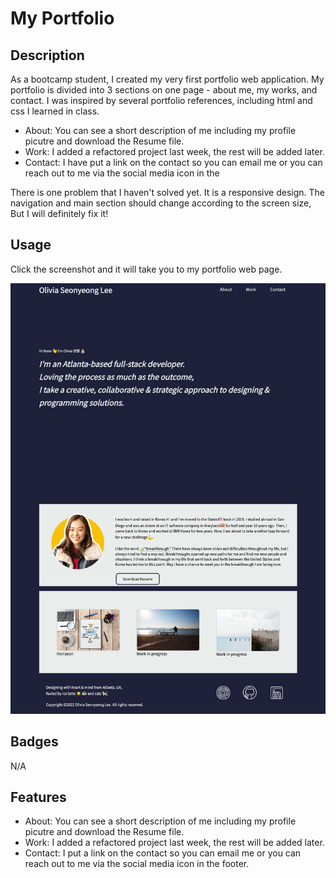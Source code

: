# My Portfolio

## Description

As a bootcamp student, I created my very first portfolio web application. My portfolio is divided into 3 sections on one page - about me, my works, and contact. I was inspired by several portfolio references, including html and css I learned in class.

- About: You can see a short description of me including my profile picutre and download the Resume file.
- Work: I added a refactored project last week, the rest will be added later.
- Contact: I have put a link on the contact so you can email me or you can reach out to me via the social media icon in the 

There is one problem that I haven't solved yet. It is a responsive design. The navigation and main section should change according to the screen size, But I will definitely fix it!

## Usage
Click the screenshot and it will take you to my portfolio web page. 

[![portfolio-screenshot](assets/images/portfolio_web.png)](https://oliviasylee.github.io/Myportfolio/)


## Badges
N/A

## Features
- About: You can see a short description of me including my profile picutre and download the Resume file.
- Work: I added a refactored project last week, the rest will be added later.
- Contact: I put a link on the contact so you can email me or you can reach out to me via the social media icon in the footer. 
